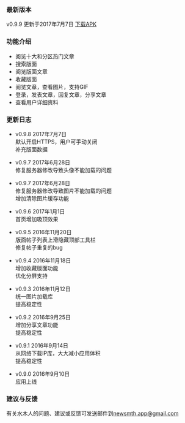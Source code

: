 ### 最新版本
v0.9.9 更新于2017年7月7日 [下载APK](https://github.com/cameoh/dirac/releases/download/v0.9.9/dirac-v0.9.9.apk)

### 功能介绍
* 阅览十大和分区热门文章
* 搜索版面
* 阅览版面文章
* 收藏版面
* 阅览文章，查看图片，支持GIF
* 登录，发表文章，回复文章，分享文章
* 查看用户详细资料

### 更新日志
* v0.9.8 2017年7月7日  
默认开启HTTPS，用户可手动关闭  
补充版面数据

* v0.9.7 2017年6月28日  
修复服务器修改导致头像不能加载的问题  

* v0.9.7 2017年6月28日  
修复服务器修改导致图片不能加载的问题  
增加清除图片缓存功能

* v0.9.6 2017年1月1日  
首页增加吸顶效果

* v0.9.5 2016年11月20日  
版面帖子列表上滑隐藏顶部工具栏  
修复帖子重复的bug

* v0.9.4 2016年11月18日  
增加收藏版面功能  
优化分屏支持

* v0.9.3 2016年11月12日  
统一图片加载库  
提高稳定性

* v0.9.2 2016年9月25日  
增加分享文章功能  
提高稳定性

* v0.9.1 2016年9月14日  
从网络下载IP库，大大减小应用体积  
提高稳定性

* v0.9.0 2016年9月10日  
应用上线

### 建议与反馈
有关水木人的问题、建议或反馈可发送邮件到<newsmth.app@gmail.com>
